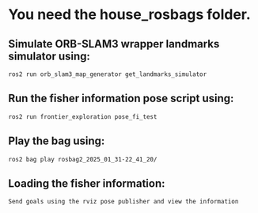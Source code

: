 # You need the house_rosbags folder.

## Simulate ORB-SLAM3 wrapper landmarks simulator using:
```ros2 run orb_slam3_map_generator get_landmarks_simulator```

## Run the fisher information pose script using:
```ros2 run frontier_exploration pose_fi_test```

## Play the bag using:
```ros2 bag play rosbag2_2025_01_31-22_41_20/```

## Loading the fisher information:
```Send goals using the rviz pose publisher and view the information```